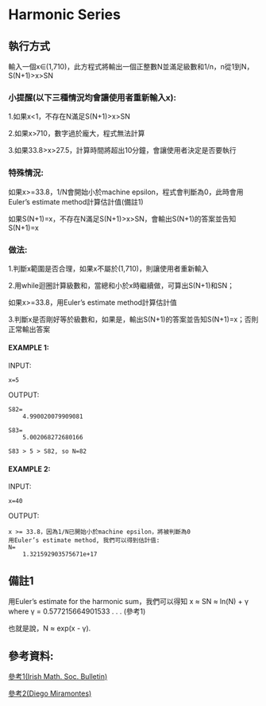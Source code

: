 # Harmonic Series

## 執行方式

輸入一個x∈(1,710)，此方程式將輸出一個正整數N並滿足級數和1/n，n從1到N，S(N+1)>x>SN

### 小提醒(以下三種情況均會讓使用者重新輸入x):

1.如果x<1，不存在N滿足S(N+1)>x>SN

2.如果x>710，數字過於龐大，程式無法計算

3.如果33.8>x>27.5，計算時間將超出10分鐘，會讓使用者決定是否要執行

### 特殊情況:

如果x>=33.8，1/N會開始小於machine epsilon，程式會判斷為0，此時會用Euler’s estimate method計算估計值(備註1)

如果S(N+1)=x，不存在N滿足S(N+1)>x>SN，會輸出S(N+1)的答案並告知S(N+1)=x

### 做法:

1.判斷x範圍是否合理，如果x不屬於(1,710)，則讓使用者重新輸入

2.用while迴圈計算級數和，當總和小於x時繼續做，可算出S(N+1)和SN；

如果x>=33.8，用Euler’s estimate method計算估計值

3.判斷x是否剛好等於級數和，如果是，輸出S(N+1)的答案並告知S(N+1)=x；否則正常輸出答案

#### EXAMPLE 1:

INPUT:

    x=5
   
OUTPUT:

    S82=
        4.990020079909081

    S83=
        5.002068272680166

    S83 > 5 > S82, so N=82

#### EXAMPLE 2:

INPUT:

    x=40
    
OUTPUT:

    x >= 33.8，因為1/N已開始小於machine epsilon，將被判斷為0
    用Euler’s estimate method, 我們可以得到估計值:
    N=
        1.321592903575671e+17

## 備註1

用Euler’s estimate for the harmonic sum，我們可以得知 x ≈ SN ≈ ln(N) + γ  where  γ =  0.577215664901533 . . . (參考1)

也就是說，N ≈ exp(x - γ).

## 參考資料:

[參考1(Irish Math. Soc. Bulletin)](https://core.ac.uk/download/pdf/297018835.pdf)

[參考2(Diego Miramontes)](https://www.researchgate.net/publication/344293598_An_alternative_strategy_for_harmonic_numbers_calculation_and_a_numerical_growth_rate)
